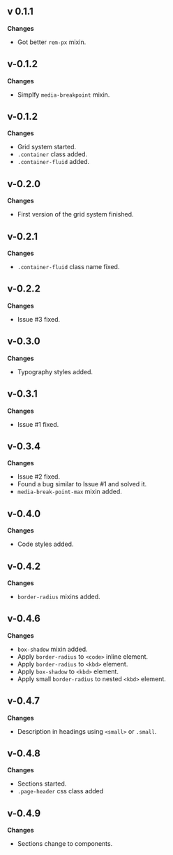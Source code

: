## v 0.1.1

**Changes**

- Got better ``rem-px`` mixin.

## v-0.1.2

**Changes**

- Simplfy ``media-breakpoint`` mixin.

## v-0.1.2

**Changes**

- Grid system started.
- ``.container`` class added.
- ``.container-fluid`` added.

## v-0.2.0

**Changes**

- First version of the grid system finished.

## v-0.2.1

**Changes**

- ``.container-fluid`` class name fixed.

## v-0.2.2

**Changes**

- Issue #3 fixed.

## v-0.3.0

**Changes**

- Typography styles added.

## v-0.3.1

**Changes**

- Issue #1 fixed.

## v-0.3.4

**Changes**

- Issue #2 fixed.
- Found a bug similar to Issue #1 and solved it.
- ``media-break-point-max`` mixin added.

## v-0.4.0

**Changes**

- Code styles added.

## v-0.4.2

**Changes**

- ``border-radius`` mixins added.

## v-0.4.6

**Changes**

- ``box-shadow`` mixin added.
- Apply ``border-radius`` to ``<code>`` inline element.
- Apply ``border-radius`` to ``<kbd>`` element.
- Apply ``box-shadow`` to ``<kbd>`` element.
- Apply small ``border-radius`` to nested ``<kbd>`` element.

## v-0.4.7

**Changes**

- Description in headings using ``<small>`` or ``.small``.

## v-0.4.8

**Changes**

- Sections started.
- ``.page-header`` css class added

## v-0.4.9

**Changes**

- Sections change to components.